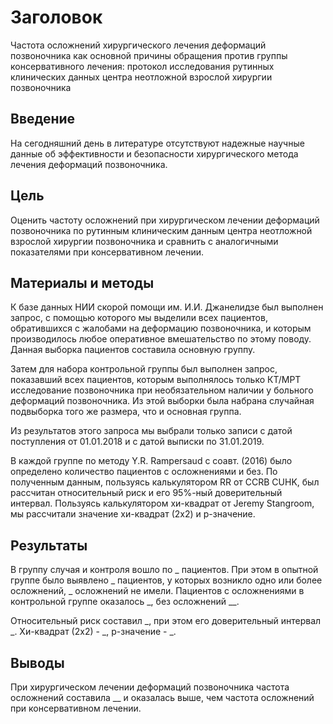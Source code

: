 # Заголовок

Частота осложнений хирургического лечения деформаций позвоночника как основной причины обращения против группы консервативного лечения: протокол исследования рутинных клинических данных центра неотложной взрослой хирургии позвоночника

## Введение

На сегодняшний день в литературе отсутствуют надежные научные данные об эффективности и безопасности хирургического метода лечения деформаций позвоночника.

## Цель

Оценить частоту осложнений при хирургическом лечении деформаций позвоночника по рутинным клиническим данным центра неотложной взрослой хирургии позвоночника и сравнить с аналогичными показателями при консервативном лечении.

## Материалы и методы

К базе данных НИИ скорой помощи им. И.И. Джанелидзе был выполнен запрос, с помощью которого мы выделили всех пациентов, обратившихся с жалобами на деформацию позвоночника, и которым производилось любое оперативное вмешательство по этому поводу. Данная выборка пациентов составила основную группу.

Затем для набора контрольной группы был выполнен запрос, показавший всех пациентов, которым выполнялось только КТ/МРТ исследование позвоночника при необязательном наличии у больного деформаций позвоночника. Из этой выборки была набрана случайная подвыборка того же размера, что и основная группа.

Из результатов этого запроса мы выбрали только записи с датой поступления от 01.01.2018 и с датой выписки по 31.01.2019.

В каждой группе по методу Y.R. Rampersaud с соавт. (2016) было определено количество пациентов с осложнениями и без. По полученным данным, пользуясь калькулятором RR от CCRB CUHK, был  рассчитан относительный риск и его 95%-ный доверительный интервал. Пользуясь калькулятором хи-квадрат от Jeremy Stangroom, мы  рассчитали значение хи-квадрат (2х2) и р-значение.

## Результаты

В группу случая и контроля вошло по _ пациентов. При этом в опытной группе было выявлено _ пациентов, у которых возникло одно или более осложнений, _ осложнений не имели. Пациентов с осложнениями в контрольной группе оказалось _, без осложнений __.

Относительный риск составил _, при этом его доверительный интервал _. Хи-квадрат (2х2) - _, p-значение - _.

## Выводы

При хирургическом лечении деформаций позвоночника частота осложнений составила __ и оказалась выше, чем частота осложнений при консервативном лечении.
